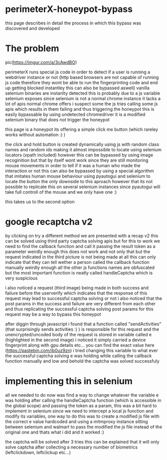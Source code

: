 # perimeterX-honeypot-bypass
 this page describes in detail the process in which this bypass was discovered and developed  




# The problem

pic(https://imgur.com/a/3cAwdBO) 

perimeterX runs special js code in order to detect if a user is running a webdriver instance or not (http based browsers are not capable of running js code therefore they wont be able to run the fingerprinting code and end up getting blocked instantley this can also be bypassed aswell)
vanilla selenium binaries are instanlty detected this is probably due to a js variable selenium exposes since selenium is not a normal chrome instance it lacks a lot of apis normal chrome offers i suspect some  the js tries calling some js apis which results in them failing and thus triggering the honeypot this is easily bypassable by using undetected chromedriver it is a modified selenium binary that does not trigger the honeypot

this page is a honeypot its offering a simple click me button (which rareley works without automation :) )


the click and hold button is created dynamically using js with random class names and random ids making it almost impossible to locate using selenium locators (xpath included) however this can be bypassed by using image recoginition but that by itself wont work since they are still monitoring mouse movements in order to tell if it was a human who made the interaction or not this can also be bypassed by using a special algorithm that imitates human mouse behaviour using pyautogui and selenium to locate the button the only downside to this aproach however that its not possible to replicate this on several selenium instances since pyautogui will take full controll of the mouse and we only have one :)


this takes us to the second option

# google recaptcha v2
by clicking on try a different method we are presented with a recap v2 this can be solved using third party captcha solving apis but for this to work we need to find the callback function and call it passing the result token as a parameter weirdly enough this does not work and not only that but the request indicated in the third picture is not being made at all this can only indicate that they can tell wether a person called the callback function manually weirdly enough all the other js functions names are obfuscated but the most important function is neatly called handleCaptcha which is very suspicious  


i also noticed a request (third image) being made in both success and failure before the userverify which indicates that the response of this request may lead to successful captcha solving or not 
i also noticed that the post params in the success and failure are very different from each other and thus replicating the successful captcha solving post params for this request may be a way to bypass this honeypot  

after diggin through javascript i found that a function called "sendActivities" (that surprisingly sends activities :) ) is responsible for this request and the unencrypted/uncoded body of the request is stored in variable called e (highlighted in the second image) i noticed it simply carried a device fingerprint along with gpu details etc... you can find the exact value here (https://pastebin.com/ib0uz9zn) i tried changing this variable to what ever the successful captcha solving e was holding while calling the callback function manually and low and behold the captcha was solved successfuly 


# implementing this in selenium      
all we needed to do now was find a way to change whatever the variable e was holding after calling the handleCaptcha function (which is accessible in the global scope) and passing the token as a param,
this was a bit hard to implement in selenium since we need to intercept a local js function and modify its variables, one way to do this was to create a modified js file with the correct e value hardcoded and using a mitmproxy instance sitting between selenium and walmart to pass the modified the js file instead of the original one and thats what i did and it worked :)

the captcha will be solved after 3 tries this can be explained that it will only solve captcha after collecting a necessary number of biometrics (leftclickdown, leftclickup etc...) 

